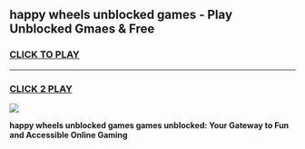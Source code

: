 
## happy wheels unblocked games - Play Unblocked Gmaes & Free
<h3>
<a href="https://premium.freeplayer.one?title=happy_wheels_unblocked_games&ref=20F">CLICK TO PLAY</a></h3>
<hr>

<h3>
<a href="https://premium.freeplayer.one?title=happy_wheels_unblocked_games&ref=20F">CLICK 2 PLAY</a>
  
</h3>

<a href="https://premium.freeplayer.one?title=happy_wheels_unblocked_games&ref=20F/"><img src="https://clearcache.store/games.png"></a>


**happy wheels unblocked games games unblocked: Your Gateway to Fun and Accessible Online Gaming**
